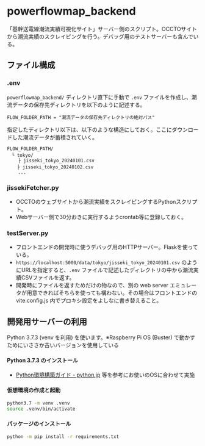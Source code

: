 # powerflowmap_backend

「基幹送電線潮流実績可視化サイト」サーバー側のスクリプト。OCCTOサイトから潮流実績のスクレイピングを行う。デバッグ用のテストサーバーも含んでいる。

## ファイル構成

### .env

`powerflowmap_backend/` ディレクトリ直下に手動で `.env` ファイルを作成し、潮流データの保存先ディレクトリを以下のように記述する。

```
FLOW_FOLDER_PATH = "潮流データの保存先ディレクトリの絶対パス"
```

指定したディレクトリ以下は、以下のような構造にしておく。ここにダウンロードした潮流データが蓄積されていく。

```
FLOW_FOLDER_PATH/
　└ tokyo/
    ├ jisseki_tokyo_20240101.csv
　  ├ jisseki_tokyo_20240102.csv
    ...
```

### jissekiFetcher.py

- OCCTOのウェブサイトから潮流実績をスクレイピングするPythonスクリプト。
- Webサーバー側で30分おきに実行するようcrontab等に登録しておく。

### testServer.py

- フロントエンドの開発時に使うデバッグ用のHTTPサーバー。Flaskを使っている。
- `https://localhost:5000/data/tokyo/jisseki_tokyo_20240101.csv` のようにURLを指定すると、`.env` ファイルで記述したディレクトリの中から潮流実績CSVファイルを返す。
- 開発時にファイルを返すためだけの物なので、別の web server エミュレータが用意できればそちらを使っても構わない。その場合はフロントエンドの vite.config.js 内でプロキシ設定をよしなに書き替えること。

## 開発用サーバーの利用

Python 3.7.3 (venv を利用) を使います。※Raspberry Pi OS (Buster) で動かすためにいささか古いバージョンを使用している

#### Python 3.7.3 のインストール

- [Python環境構築ガイド - python.jp](https://www.python.jp/install/install.html) 等を参考にお使いのOSに合わせて実施

#### 仮想環境の作成と起動

```sh
python3.7 -m venv .venv
source .venv/bin/activate
```

#### パッケージのインストール

```sh
python -m pip install -r requirements.txt
```
